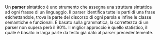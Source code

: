 Un __parser__ sintattico è uno strumento che assegna una struttura sintattica ad ogni frasse di un linguaggio.
Il parser identifica tutte le parti di una frase etichettandole, trova la parte del discorso di ogni parola e infine le classe semantiche e funzionali.
È basato sulla grammatica, la correttezza di un parser non supera però il 90%.
Il miglior approccio è quello statistico, il quale è basato in larga parte da testo già dato al parser precedentemente.